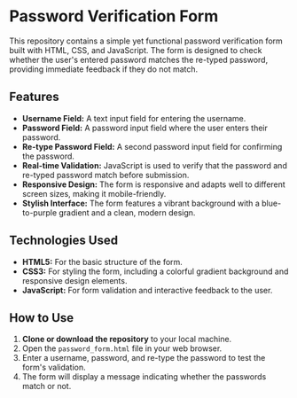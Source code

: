 # Password Verification Form

This repository contains a simple yet functional password verification form built with HTML, CSS, and JavaScript. The form is designed to check whether the user's entered password matches the re-typed password, providing immediate feedback if they do not match.

## Features

- **Username Field:** A text input field for entering the username.
- **Password Field:** A password input field where the user enters their password.
- **Re-type Password Field:** A second password input field for confirming the password.
- **Real-time Validation:** JavaScript is used to verify that the password and re-typed password match before submission.
- **Responsive Design:** The form is responsive and adapts well to different screen sizes, making it mobile-friendly.
- **Stylish Interface:** The form features a vibrant background with a blue-to-purple gradient and a clean, modern design.

## Technologies Used

- **HTML5:** For the basic structure of the form.
- **CSS3:** For styling the form, including a colorful gradient background and responsive design elements.
- **JavaScript:** For form validation and interactive feedback to the user.

## How to Use

1. **Clone or download the repository** to your local machine.
2. Open the `password_form.html` file in your web browser.
3. Enter a username, password, and re-type the password to test the form's validation.
4. The form will display a message indicating whether the passwords match or not.
